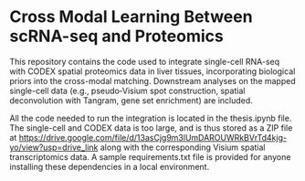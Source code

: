 # Cross Modal Learning Between scRNA-seq and Proteomics
This repository contains the code used to integrate single-cell RNA-seq with CODEX spatial proteomics data in liver tissues, incorporating biological priors into the cross-modal matching. Downstream analyses on the mapped single-cell data (e.g., pseudo‑Visium spot construction, spatial deconvolution with Tangram, gene set enrichment) are included.

All the code needed to run the integration is located in the thesis.ipynb file. The single-cell and CODEX data is too large, and is thus stored as a ZIP file at https://drive.google.com/file/d/13asCjg9m3lUmDAROUWRkBVrTd4kjg-yo/view?usp=drive_link along with the corresponding Visium spatial transcriptomics data. A sample requirements.txt file is provided for anyone installing these dependencies in a local environment.

